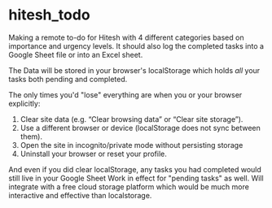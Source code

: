 # hitesh_todo
Making a remote to-do for Hitesh with 4 different categories based on importance and urgency levels.
It should also log the completed tasks into a Google Sheet file or into an Excel sheet.

The Data will be stored in your browser's localStorage which holds _all_ your tasks both pending and completed.

The only times you'd "lose" everything are when you or your browser explicitly:
  1. Clear site data (e.g. “Clear browsing data” or “Clear site storage”).
  2. Use a different browser or device (localStorage does not sync between them).
  3. Open the site in incognito/private mode without persisting storage
  4. Uninstall your browser or reset your profile.

And even if you did clear localStorage, any tasks you had completed would still live in your Google Sheet
Work in effect for "pending tasks" as well. Will integrate with a free cloud storage platform which would be much more interactive and effective than localstorage.
